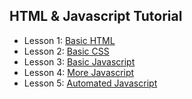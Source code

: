 ## HTML & Javascript Tutorial

* Lesson 1: <a href="https://jsfiddle.net/c1mLx5ej/" target="_blank">Basic HTML</a>
* Lesson 2: <a href="https://jsfiddle.net/x9hfq4je/" target="_blank">Basic CSS</a>
* Lesson 3: <a href="https://jsfiddle.net/v3xm5sg9/" target="_blank">Basic Javascript</a>
* Lesson 4: <a href="https://jsfiddle.net/rsjkb36u/" target="_blank">More Javascript</a>
* Lesson 5: <a href="https://jsfiddle.net/fc5j8r7g/" target="_blank">Automated Javascript</a>
